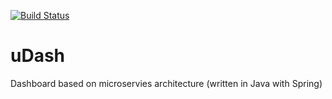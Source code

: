 [![Build Status](https://travis-ci.org/tliecau/uDash.svg?branch=master)](https://travis-ci.org/tliecau/uDash)

# uDash
Dashboard based on microservies architecture (written in Java with Spring)
